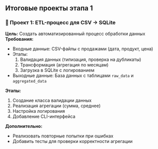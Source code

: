 ## Итоговые проекты этапа 1

### 📝 Проект 1: ETL-процесс для CSV → SQLite
**Цель:** Создать автоматизированный процесс обработки данных  
**Требования:**
- Входные данные: CSV-файлы с продажами (дата, продукт, цена)
- Этапы:
  1. Валидация данных (типизация, проверка на дубликаты)
  2. Трансформация (агрегация по месяцам)
  3. Загрузка в SQLite с логированием
- Выходные данные: База данных с таблицами `raw_data` и `aggregated_data`

**Этапы:**
1. Создание класса валидации данных
2. Реализация агрегации (сумма, среднее)
3. Настройка логирования
4. Добавление CLI-интерфейса

**Дополнительно:**
- Реализовать повторные попытки при ошибках
- Добавить тесты для проверки корректности агрегации
